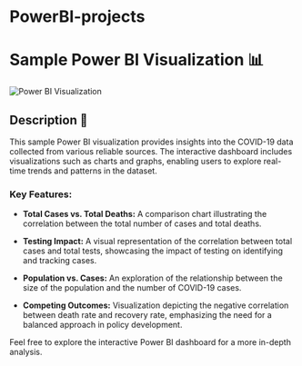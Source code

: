 # PowerBI-projects
# Sample Power BI Visualization 📊

![Power BI Visualization](https://dce0qyjkutl4h.cloudfront.net/wp-content/uploads/2022/01/Power-BI-as-solution.jpg)

## Description 📝

This sample Power BI visualization provides insights into the COVID-19 data collected from various reliable sources. The interactive dashboard includes visualizations such as charts and graphs, enabling users to explore real-time trends and patterns in the dataset.

### Key Features:

- **Total Cases vs. Total Deaths:** A comparison chart illustrating the correlation between the total number of cases and total deaths.
  
- **Testing Impact:** A visual representation of the correlation between total cases and total tests, showcasing the impact of testing on identifying and tracking cases.

- **Population vs. Cases:** An exploration of the relationship between the size of the population and the number of COVID-19 cases.

- **Competing Outcomes:** Visualization depicting the negative correlation between death rate and recovery rate, emphasizing the need for a balanced approach in policy development.

Feel free to explore the interactive Power BI dashboard for a more in-depth analysis.

